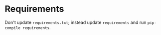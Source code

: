 # Requirements

Don't update `requirements.txt`; instead update `requirements` and run `pip-compile requirements`.